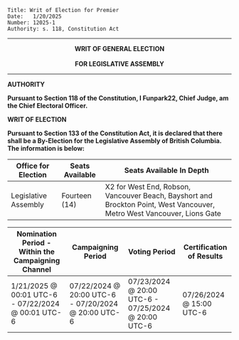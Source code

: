 
	Title: Writ of Election for Premier
	Date:	1/20/2025
	Number:	12025-1
	Authority: s. 118, Constitution Act

------

<p align="center"><b>
			    	WRIT OF GENERAL ELECTION
<br><br>		FOR LEGISLATIVE ASSEMBLY

------

**AUTHORITY**

Pursuant to Section 118 of the Constitution, I Funpark22, Chief Judge, am the Chief Electoral Officer. 

**WRIT OF ELECTION**

Pursuant to Section 133 of the Constitution Act, it is declared that there shall be a By-Election for the Legislative Assembly of British Columbia. The information is below:

| Office for Election | Seats Available      |                                             Seats Available In Depth                                                   |
| ------------------- | ---------------------|------------------------------------------------------------------------------------------------------------------------|
| Legislative Assembly|    Fourteen (14)     | X2 for West End, Robson, Vancouver Beach, Bayshort and Brockton Point, West Vancouver, Metro West Vancouver, Lions Gate| 

| Nomination Period - Within the Campaigning Channel   |  Campaigning Period                                 | Voting Period                                       | Certification of Results |
| ---------------------------------------------------- | --------------------------------------------------- | --------------------------------------------------- | ------------------------ |
| 1/21/2025 @ 00:01 UTC-6 - 07/22/2024 @ 00:01 UTC-6   | 07/22/2024 @ 20:00 UTC-6 - 07/20/2024 @ 20:00 UTC-6 | 07/23/2024 @ 20:00 UTC-6 - 07/25/2024 @ 20:00 UTC-6 | 07/26/2024 @ 15:00 UTC-6 |
